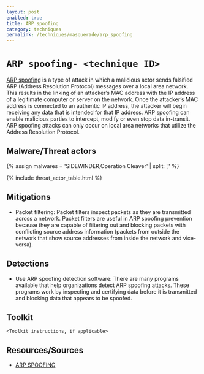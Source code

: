 ```yaml
---
layout: post
enabled: true
title: ARP spoofing
category: techniques
permalink: /techniques/masquerade/arp_spoofing
---
```

# `ARP spoofing- <technique ID>`

[ARP spoofing](https://www.veracode.com/security/arp-spoofing) is a type of attack in which a malicious actor sends falsified ARP (Address Resolution Protocol) messages over a local area network. This results in the linking of an attacker’s MAC address with the IP address of a legitimate computer or server on the network. Once the attacker’s MAC address is connected to an authentic IP address, the attacker will begin receiving any data that is intended for that IP address. ARP spoofing can enable malicious parties to intercept, modify or even stop data in-transit. ARP spoofing attacks can only occur on local area networks that utilize the Address Resolution Protocol.

## Malware/Threat actors

{% assign malwares = 'SIDEWINDER,Operation Cleaver' | split: ',' %}

{% include threat_actor_table.html %}

## Mitigations

* Packet filtering: Packet filters inspect packets as they are transmitted across a network. Packet filters are useful in ARP spoofing prevention because they are capable of filtering out and blocking packets with conflicting source address information (packets from outside the network that show source addresses from inside the network and vice-versa).

## Detections

* Use ARP spoofing detection software: There are many programs available that help organizations detect ARP spoofing attacks. These programs work by inspecting and certifying data before it is transmitted and blocking data that appears to be spoofed.

## Toolkit

`<Toolkit instructions, if applicable>`

## Resources/Sources

* [ARP SPOOFING](https://www.veracode.com/security/arp-spoofing)
